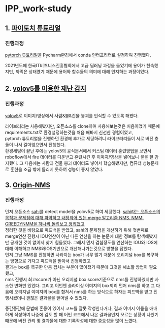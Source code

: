 # IPP_work-study

## 1. [파이토치 튜툐리얼](https://github.com/KangHongJun/IPP_Xiilab/tree/main/pytorch)

### 진행과정
 [pytorch 튜툐리얼](https://tutorials.pytorch.kr/beginner/basics/quickstart_tutorial.html)을 Pycharm환경에서 conda 인터프리터로 설정하여 진행했다. 

2021년도에 한국IT비즈니스진흥협회에서 고급 딥러닝 과정을 들었기에 용어가 친숙했지만, 까먹은 상태였기 때문에 용어와 함수들의 의미에 대해 인지하는 과정이었다.



## 2. [yolov5를 이용한 재난 감지](https://github.com/KangHongJun/IPP_Xiilab/tree/main/collapse_data_train)

### 진행과정
[yolov5](https://github.com/ultralytics/yolov5)로 이미지/영상에서 사람&불&건물 붕괴를 인식할 수 있도록 해봤다.

 라이브러리는 사용해봤지만, 오픈소스를 clone하여 사용해보는것은 처음이었기 때문에 requirements.txt로 환경설정하는것을 처음 해봐서 신선한 경험이었고,<br>
pytorch 튜툐리얼을 진행하던 환경에 추가로 세팅하려니 라이브러리들이 서로 버전 충돌이 나서 갈아엎으면서 진행했다.<br>
 환경세팅이 끝난 후에는 yolov5의 공식문서에서 커스텀 데이터 훈련방법을 보면서 roboflow에서 fire 데이터를 다운받고 훈련시킨 후 이미지/영상을 넣어보니 불을 잘 감지했다.
그 다음에는 사람과 건물 붕괴 데이터도 넣어서 학습해봤지만, 컴퓨터 성능문제로 훈현을 조금 밖에 돌리지 못하여 성능이 좋지 않았다.




## 3. [Origin-NMS](https://github.com/KangHongJun/Origin-NMS)

### 진행과정

 먼저 오픈소스 [sahi](https://github.com/obss/sahi)를 detect model을 yolov5로 하여 세팅했다.
 [sahi라는 오픈소스의 목적과 문제점에 대해 파악하고 내장되어 있는 merge 알고리즘 NMS. NMM. GREEDYNMM을 하나씩 돌려보고 정리했고](https://github.com/KangHongJun/IPP_Xiilab/tree/main/sahi_improve/search) <br>
정리한 것을 바탕으로 피드백을 받았고, sahi의 문제점을 개선하기 위해 첫번째로 merge연산 진행시 IOU연산이 아닌 다른 연산을 하는 눈문에 대한 정보를 탐색해봤지만 공개한 것이 없어서 찾기 힘들었다. 그래서 먼저 겹침정도를 연산하는 IOU와 IOS에 대해 이해하고 NMS와IOS기반으로 개선해나가는것으로 방향을 잡았다.<br>
먼저 그냥 NMS를 진행하면 사라지는 box가 너무 많기 때문에 오리지널 box를 복구하는 방향으로 가자고 피드백을 받아서 진행하였고<br> 
결과는 box를 복구한 만큼 겹치는 부분이 많아졌기 때문에 그것을 해소할 방법이 필요했고, <br>
nms 진행시 최고score가 아닌 오리지널 box score기준으로 nms를 진행하였지만 사소한 변화만 있었다.
그리고 이번엔 슬라이싱 이미지의 box끼리 먼저 nms를 하고 그 다음에 오리지널 이미지의 box를 합쳐서 nms를 하는 방식으로 하자는 피드백을 받고 진행시켰더니
괜찮은 결과물을 얻어낼 수 있었다.

중간중간에 문법에 혼동이 있어서 코드를 잘못 작성한다거나, 결과 이미지 이름을 애매하게 작성하여 나중에 검토 할 때 어떤 코드에서 나온 결과물인지 모르는 상황이 나왔기 때문에 버전 관리 및 결과물에 대한 기록작성에 대한 중요성을 많이 느꼈다.


